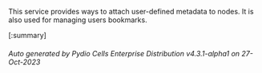 






This service provides ways to attach user-defined metadata to nodes. It is also used for managing users bookmarks.

[:summary]

###### Auto generated by Pydio Cells Enterprise Distribution v4.3.1-alpha1 on 27-Oct-2023
